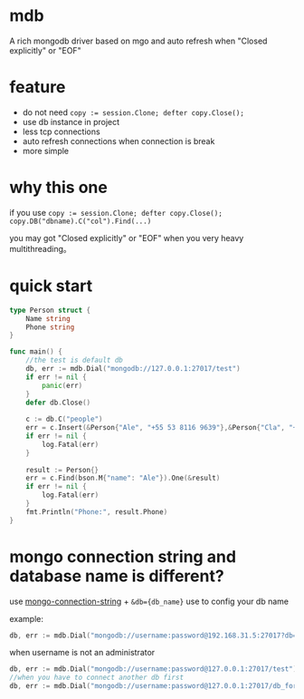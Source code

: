 # mdb

A rich mongodb driver based on mgo and auto refresh when "Closed explicitly" or "EOF"

# feature

* do not need `copy := session.Clone; defter copy.Close();`
* use db instance in project
* less tcp connections
* auto refresh connections when connection is break
* more simple

# why this one

if you use  `copy := session.Clone; defter copy.Close(); copy.DB("dbname).C("col").Find(...)` 

you may got "Closed explicitly" or "EOF"  when you very heavy multithreading。

# quick start

```go
type Person struct {
	Name string
	Phone string
}

func main() {
    //the test is default db
	db, err := mdb.Dial("mongodb://127.0.0.1:27017/test")
	if err != nil {
		panic(err)
	}
	defer db.Close()
  
	c := db.C("people")
	err = c.Insert(&Person{"Ale", "+55 53 8116 9639"},&Person{"Cla", "+55 53 8402 8510"})
	if err != nil {
		log.Fatal(err)
	}
	
	result := Person{}
	err = c.Find(bson.M{"name": "Ale"}).One(&result)
	if err != nil {
		log.Fatal(err)
	}
	fmt.Println("Phone:", result.Phone)
}
```
# mongo connection string and database name is different?

use [mongo-connection-string](https://docs.mongodb.com/manual/reference/connection-string/) + `&db={db_name}` use  to config your db name

example:

```go
db, err := mdb.Dial("mongodb://username:password@192.168.31.5:27017?db=test")
```

when username is not an administrator

```go
db, err := mdb.Dial("mongodb://username:password@127.0.0.1:27017/test")
//when you have to connect another db first
db, err := mdb.Dial("mongodb://username:password@127.0.0.1:27017/db_for_connect?db=test")
```

